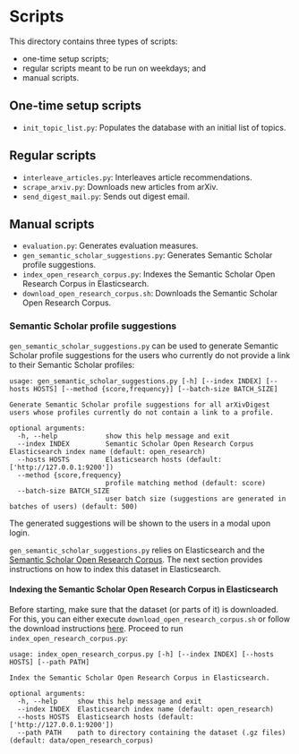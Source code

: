 # Scripts

This directory contains three types of scripts:
* one-time setup scripts;
* regular scripts meant to be run on weekdays; and
* manual scripts.


## One-time setup scripts

* `init_topic_list.py`: Populates the database with an initial list of topics.

## Regular scripts

* `interleave_articles.py`: Interleaves article recommendations.
* `scrape_arxiv.py`: Downloads new articles from arXiv.
* `send_digest_mail.py`: Sends out digest email.

## Manual scripts

* `evaluation.py`: Generates evaluation measures.
* `gen_semantic_scholar_suggestions.py`: Generates Semantic Scholar profile suggestions.
* `index_open_research_corpus.py`: Indexes the Semantic Scholar Open Research Corpus in Elasticsearch.
* `download_open_research_corpus.sh`: Downloads the Semantic Scholar Open Research Corpus.

### Semantic Scholar profile suggestions

`gen_semantic_scholar_suggestions.py` can be used to generate Semantic Scholar profile suggestions for the users who
currently do not provide a link to their Semantic Scholar profiles:

```
usage: gen_semantic_scholar_suggestions.py [-h] [--index INDEX] [--hosts HOSTS] [--method {score,frequency}] [--batch-size BATCH_SIZE]

Generate Semantic Scholar profile suggestions for all arXivDigest users whose profiles currently do not contain a link to a profile.

optional arguments:
  -h, --help            show this help message and exit
  --index INDEX         Semantic Scholar Open Research Corpus Elasticsearch index name (default: open_research)
  --hosts HOSTS         Elasticsearch hosts (default: ['http://127.0.0.1:9200'])
  --method {score,frequency}
                        profile matching method (default: score)
  --batch-size BATCH_SIZE
                        user batch size (suggestions are generated in batches of users) (default: 500)
```

The generated suggestions will be shown to the users in a modal upon login.

`gen_semantic_scholar_suggestions.py` relies on Elasticsearch and the 
[Semantic Scholar Open Research Corpus](http://s2-public-api-prod.us-west-2.elasticbeanstalk.com/corpus/). The next
section provides instructions on how to index this dataset in Elasticsearch.

#### Indexing the Semantic Scholar Open Research Corpus in Elasticsearch

Before starting, make sure that the dataset (or parts of it) is downloaded. For this, you can either execute 
`download_open_research_corpus.sh` or follow the download instructions
[here](http://s2-public-api-prod.us-west-2.elasticbeanstalk.com/corpus/download/). Proceed to run
`index_open_research_corpus.py`:
```
usage: index_open_research_corpus.py [-h] [--index INDEX] [--hosts HOSTS] [--path PATH]

Index the Semantic Scholar Open Research Corpus in Elasticsearch.

optional arguments:
  -h, --help     show this help message and exit
  --index INDEX  Elasticsearch index name (default: open_research)
  --hosts HOSTS  Elasticsearch hosts (default: ['http://127.0.0.1:9200'])
  --path PATH    path to directory containing the dataset (.gz files) (default: data/open_research_corpus)
```
